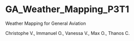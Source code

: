 # GA_Weather_Mapping_P3T1
Weather Mapping for General Aviation

Christophe V., Immanuel O., Vanessa V., Max O., Thanos C.